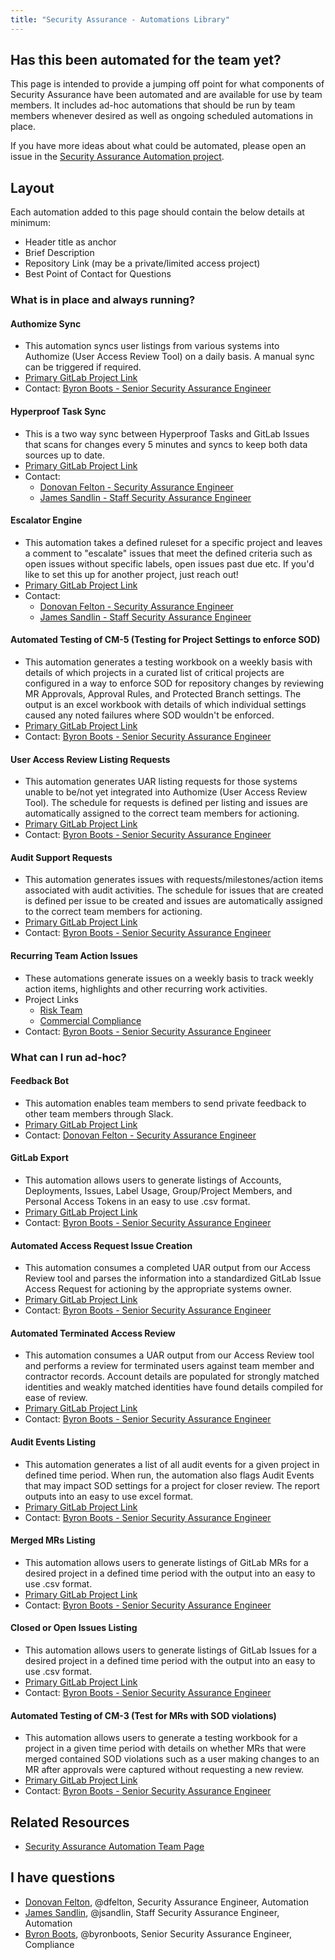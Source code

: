 ```yaml
---
title: "Security Assurance - Automations Library"
---
```


## Has this been automated for the team yet?

This page is intended to provide a jumping off point for what components of Security Assurance have been automated and are available for use by team members. It includes ad-hoc automations that should be run by team members whenever desired as well as ongoing scheduled automations in place.

If you have more ideas about what could be automated, please open an issue in the [Security Assurance Automation project](https://gitlab.com/gitlab-com/gl-security/security-assurance/governance-and-field-security/governance/security-assurance-automation-subgroup/security-assurance-automation).

## Layout

Each automation added to this page should contain the below details at minimum:

- Header title as anchor
- Brief Description
- Repository Link (may be a private/limited access project)
- Best Point of Contact for Questions

### What is in place and always running?

#### Authomize Sync

- This automation syncs user listings from various systems into Authomize (User Access Review Tool) on a daily basis. A manual sync can be triggered if required.
- [Primary GitLab Project Link](https://gitlab.com/gitlab-com/gl-security/engineering-and-research/automation-team/authomize)
- Contact: [Byron Boots - Senior Security Assurance Engineer](https://gitlab.com/byronboots)

#### Hyperproof Task Sync

- This is a two way sync between Hyperproof Tasks and GitLab Issues that scans for changes every 5 minutes and syncs to keep both data sources up to date.
- [Primary GitLab Project Link](https://gitlab.com/gitlab-com/gl-security/security-assurance/governance-and-field-security/governance/security-assurance-automation-subgroup/hyperproof-sync)
- Contact: 
  - [Donovan Felton - Security Assurance Engineer](https://gitlab.com/dfelton)
  - [James Sandlin - Staff Security Assurance Engineer](https://gitlab.com/jsandlin)

#### Escalator Engine

- This automation takes a defined ruleset for a specific project and leaves a comment to "escalate" issues that meet the defined criteria such as open issues without specific labels, open issues past due etc. If you'd like to set this up for another project, just reach out!
- [Primary GitLab Project Link](https://gitlab.com/gitlab-com/gl-security/security-assurance/governance-and-field-security/governance/security-assurance-automation-subgroup/escalator)
- Contact:
  - [Donovan Felton - Security Assurance Engineer](https://gitlab.com/dfelton)
  - [James Sandlin - Staff Security Assurance Engineer](https://gitlab.com/jsandlin)

#### Automated Testing of CM-5 (Testing for Project Settings to enforce SOD)

- This automation generates a testing workbook on a weekly basis with details of which projects in a curated list of critical projects are configured in a way to enforce SOD for repository changes by reviewing MR Approvals, Approval Rules, and Protected Branch settings. The output is an excel workbook with details of which individual settings caused any noted failures where SOD wouldn't be enforced.
- [Primary GitLab Project Link](https://gitlab.com/gitlab-com/gl-security/security-assurance/governance-and-field-security/governance/security-assurance-automation-subgroup/gitlab-testing-and-populations)
- Contact: [Byron Boots - Senior Security Assurance Engineer](https://gitlab.com/byronboots)

#### User Access Review Listing Requests

- This automation generates UAR listing requests for those systems unable to be/not yet integrated into Authomize (User Access Review Tool). The schedule for requests is defined per listing and issues are automatically assigned to the correct team members for actioning.
- [Primary GitLab Project Link](https://gitlab.com/gitlab-com/gl-security/security-assurance/governance-and-field-security/governance/security-assurance-automation-subgroup/user-access-review-pipelines)
- Contact: [Byron Boots - Senior Security Assurance Engineer](https://gitlab.com/byronboots)

#### Audit Support Requests

- This automation generates issues with requests/milestones/action items associated with audit activities. The schedule for issues that are created is defined per issue to be created and issues are automatically assigned to the correct team members for actioning.
- [Primary GitLab Project Link](https://gitlab.com/gitlab-com/gl-security/security-assurance/governance-and-field-security/governance/security-assurance-automation-subgroup/recurring-audit-prep)
- Contact: [Byron Boots - Senior Security Assurance Engineer](https://gitlab.com/byronboots)

#### Recurring Team Action Issues

- These automations generate issues on a weekly basis to track weekly action items, highlights and other recurring work activities.
- Project Links
  - [Risk Team](https://gitlab.com/gitlab-com/gl-security/security-assurance/governance-and-field-security/governance/security-assurance-automation-subgroup/security-risk-recurring-issues)
  - [Commercial Compliance](https://gitlab.com/gitlab-com/gl-security/security-assurance/governance-and-field-security/governance/security-assurance-automation-subgroup/security-risk-recurring-issues)
- Contact: [Byron Boots - Senior Security Assurance Engineer](https://gitlab.com/byronboots)

### What can I run ad-hoc?

#### Feedback Bot

- This automation enables team members to send private feedback to other team members through Slack.
- [Primary GitLab Project Link](https://gitlab.com/gitlab-com/gl-security/security-assurance/feedback-bot)
- Contact: [Donovan Felton - Security Assurance Engineer](https://gitlab.com/dfelton)

#### GitLab Export

- This automation allows users to generate listings of Accounts, Deployments, Issues, Label Usage, Group/Project Members, and Personal Access Tokens in an easy to use .csv format.
- [Primary GitLab Project Link](https://gitlab.com/gitlab-private/gl-security/security-assurance/sec-compliance/gitlab-export)
- Contact: [Byron Boots - Senior Security Assurance Engineer](https://gitlab.com/byronboots)

#### Automated Access Request Issue Creation

- This automation consumes a completed UAR output from our Access Review tool and parses the information into a standardized GitLab Issue Access Request for actioning by the appropriate systems owner.
- [Primary GitLab Project Link](https://gitlab.com/gitlab-private/gl-security/security-assurance/security-assurance-automation/uar-ar-autocreate)
- Contact: [Byron Boots - Senior Security Assurance Engineer](https://gitlab.com/byronboots)

#### Automated Terminated Access Review

- This automation consumes a UAR output from our Access Review tool and performs a review for terminated users against team member and contractor records. Account details are populated for strongly matched identities and weakly matched identities have found details compiled for ease of review.
- [Primary GitLab Project Link](https://gitlab.com/gitlab-private/gl-security/security-assurance/security-assurance-automation/uar-terminations-check)
- Contact: [Byron Boots - Senior Security Assurance Engineer](https://gitlab.com/byronboots)

#### Audit Events Listing

- This automation generates a list of all audit events for a given project in defined time period. When run, the automation also flags Audit Events that may impact SOD settings for a project for closer review. The report outputs into an easy to use excel format.
- [Primary GitLab Project Link](https://gitlab.com/gitlab-com/gl-security/security-assurance/governance-and-field-security/governance/security-assurance-automation-subgroup/scripts)
- Contact: [Byron Boots - Senior Security Assurance Engineer](https://gitlab.com/byronboots)

#### Merged MRs Listing

- This automation allows users to generate listings of GitLab MRs for a desired project in a defined time period with the output into an easy to use .csv format.
- [Primary GitLab Project Link](https://gitlab.com/gitlab-com/gl-security/security-assurance/governance-and-field-security/governance/security-assurance-automation-subgroup/gitlab-testing-and-populations)
- Contact: [Byron Boots - Senior Security Assurance Engineer](https://gitlab.com/byronboots)

#### Closed or Open Issues Listing

- This automation allows users to generate listings of GitLab Issues for a desired project in a defined time period with the output into an easy to use .csv format.
- [Primary GitLab Project Link](https://gitlab.com/gitlab-com/gl-security/security-assurance/governance-and-field-security/governance/security-assurance-automation-subgroup/gitlab-testing-and-populations)
- Contact: [Byron Boots - Senior Security Assurance Engineer](https://gitlab.com/byronboots)

#### Automated Testing of CM-3 (Test for MRs with SOD violations)

- This automation allows users to generate a testing workbook for a project in a given time period with details on whether MRs that were merged contained SOD violations such as a user making changes to an MR after approvals were captured without requesting a new review.
- [Primary GitLab Project Link](https://gitlab.com/gitlab-com/gl-security/security-assurance/governance-and-field-security/governance/security-assurance-automation-subgroup/gitlab-testing-and-populations)
- Contact: [Byron Boots - Senior Security Assurance Engineer](https://gitlab.com/byronboots)

## Related Resources

- [Security Assurance Automation Team Page](/handbook/security/security-assurance/governance/security-assurance-automation/)

## <i class="fas fa-id-card" style="color:rgb(110,73,203)" aria-hidden="true"></i> I have questions

- [Donovan Felton](/handbook/company/team/#dfelton), @dfelton, Security Assurance Engineer, Automation
- [James Sandlin](/handbook/company/team/#jsandlin), @jsandlin, Staff Security Assurance Engineer, Automation
- [Byron Boots](/handbook/company/team/#byronboots), @byronboots, Senior Security Assurance Engineer, Compliance
